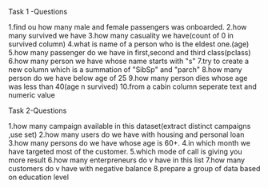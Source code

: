 
Task 1 -Questions

1.find ou how many male and female passengers was onboarded.
2.how many survived we have
3.how many casuality we have(count of 0 in survived column)
4.what is name of a person who is the eldest one.(age)
5.how many passenger do we have in first,second and third class(pclass)
6.how many person we have whose name starts with "s"
7.try to create a new column which is a summation of "SibSp" and "parch"
8.how many person do we have below age of 25
9.how many person dies whose age was less than 40(age n survived)
10.from a cabin column seperate text and numeric value


Task 2-Questions

1.how many campaign available in this dataset(extract distinct campaigns ,use set)
2.how many users do we have with housing and personal loan
3.how many persons do we have whose age is 60+.
4.in which month we have targeted most of the customer.
5.which mode of call is giving you more result
6.how many enterpreneurs do v have in this list
7.how many customers do v have with negative balance
8.prepare a group of data based on education level
